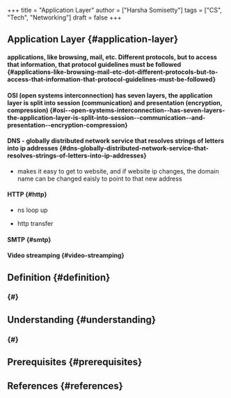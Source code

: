 +++
title = "Application Layer"
author = ["Harsha Somisetty"]
tags = ["CS", "Tech", "Networking"]
draft = false
+++

## Application Layer {#application-layer}


#### applications, like browsing, mail, etc. Different protocols, but to access that information, that protocol guidelines must be followed {#applications-like-browsing-mail-etc-dot-different-protocols-but-to-access-that-information-that-protocol-guidelines-must-be-followed}


#### OSI (open systems interconnection) has seven layers, the application layer is split into session (communication) and presentation (encryption, compression) {#osi--open-systems-interconnection--has-seven-layers-the-application-layer-is-split-into-session--communication--and-presentation--encryption-compression}


#### DNS - globally distributed network service that resolves strings of letters into ip addresses {#dns-globally-distributed-network-service-that-resolves-strings-of-letters-into-ip-addresses}

<!--list-separator-->

-  makes it easy to get to website, and if website ip changes, the domain name can be changed eaisly to point to that new address


#### HTTP {#http}

<!--list-separator-->

-  ns loop up

<!--list-separator-->

-  http transfer


#### SMTP {#smtp}


#### Video streamping {#video-streamping}


## Definition {#definition}


###  {#}


## Understanding {#understanding}


###  {#}


## Prerequisites {#prerequisites}


## References {#references}